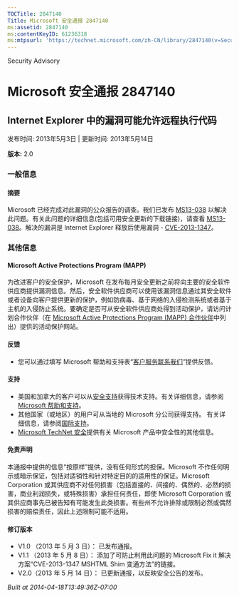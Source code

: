 ```yaml
---
TOCTitle: 2847140
Title: Microsoft 安全通报 2847140
ms:assetid: 2847140
ms:contentKeyID: 61236318
ms:mtpsurl: 'https://technet.microsoft.com/zh-CN/library/2847140(v=Security.10)'
---
```


Security Advisory

Microsoft 安全通报 2847140
==========================

Internet Explorer 中的漏洞可能允许远程执行代码
----------------------------------------------

发布时间: 2013年5月3日 | 更新时间: 2013年5月14日

**版本:** 2.0

### 一般信息

#### 摘要

Microsoft 已经完成对此漏洞的公众报告的调查。我们已发布 [MS13-038](http://go.microsoft.com/fwlink/?linkid=299892) 以解决此问题。有关此问题的详细信息(包括可用安全更新的下载链接)，请查看 [MS13-038](http://go.microsoft.com/fwlink/?linkid=299892)。解决的漏洞是 Internet Explorer 释放后使用漏洞 - [CVE-2013-1347](http://www.cve.mitre.org/cgi-bin/cvename.cgi?name=cve-2013-1347)。

### 其他信息

#### Microsoft Active Protections Program (MAPP)

为改进客户的安全保护，Microsoft 在发布每月安全更新之前将向主要的安全软件供应商提供漏洞信息。然后，安全软件供应商可以使用该漏洞信息通过其安全软件或者设备向客户提供更新的保护，例如防病毒、基于网络的入侵检测系统或者基于主机的入侵防止系统。要确定是否可从安全软件供应商处得到活动保护，请访问计划合作伙伴（在 [Microsoft Active Protections Program (MAPP) 合作伙伴](http://go.microsoft.com/fwlink/?linkid=215201)中列出）提供的活动保护网站。

#### 反馈

-   您可以通过填写 Microsoft 帮助和支持表“[客户服务联系我们](http://support.microsoft.com/kb/?scid=sw;en;1257&showpage=1&ws=technet&sd=tech)”提供反馈。

#### 支持

-   美国和加拿大的客户可以从[安全支持](http://go.microsoft.com/fwlink/?linkid=21131)获得技术支持。有关详细信息，请参阅[Microsoft 帮助和支持](http://support.microsoft.com/)。
-   其他国家（或地区）的用户可从当地的 Microsoft 分公司获得支持。 有关详细信息，请参阅[国际支持](http://go.microsoft.com/fwlink/?linkid=21155)。
-   [Microsoft TechNet 安全](http://go.microsoft.com/fwlink/?linkid=21132)提供有关 Microsoft 产品中安全性的其他信息。

#### 免责声明

本通报中提供的信息“按原样”提供，没有任何形式的担保。Microsoft 不作任何明示或暗示保证，包括对适销性和针对特定目的的适用性的保证。Microsoft Corporation 或其供应商不对任何损害（包括直接的、间接的、偶然的、必然的损害，商业利润损失，或特殊损害）承担任何责任，即使 Microsoft Corporation 或其供应商事先已被告知有可能发生此类损害。有些州不允许排除或限制必然或偶然损害的赔偿责任，因此上述限制可能不适用。

#### 修订版本

-   V1.0 （2013 年 5 月 3 日）： 已发布通报。
-   V1.1 （2013 年 5 月 8 日）： 添加了可防止利用此问题的 Microsoft Fix it 解决方案“CVE-2013-1347 MSHTML Shim 变通方法”的链接。
-   V2.0（2013 年 5 月 14 日）： 已更新通报，以反映安全公告的发布。

*Built at 2014-04-18T13:49:36Z-07:00*